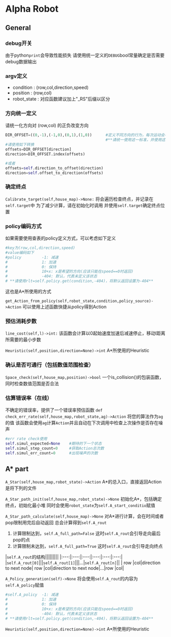 # Alpha Robot
## General

### debug开关
由于python`print`会导致性能损失
请使用统一定义的`DEBUG`bool常量确定是否需要debug数据输出
### argv定义
+ condition
    : (row,col,direction,speed)
+ position
    : (row,col)
+ robot_state
    : 对应函数建议加上"_RS"后缀以区分
### 方向统一定义
请统一化方向对 (row,col) 的正负改变方向
```python
DIR_OFFSET=((0,-1),(-1,0),(0,1),(1,0))      #定义不同方向的行为，每次运动会导致 (row,col)+=DIR_OFFSET[direction]
                                            #**请统一使用这一标准，并使用这个常量变换offset和direction**
#请使用如下转换
offsets=DIR_OFFSET[direction]
direction=DIR_OFFSET.index(offsets)

#或者
offsets=self.direction_to_offset(direction)
direction=self.offset_to_direction(offsets)
```
### 确定终点
`Calibrate_target(self,house_map)->None:`
将会遍历检查终点，并记录在`self.target`中
为了减少计算，请在初始化时调用
并使用`self.target`确定终点位置


### policy编码方式
如果需要使用查表的policy定义方式，可以考虑如下定义
```py
#key为(row,col,direction,speed)
#value编码如下
#policy         -1: 减速
#               1: 加速
#               0: 保持
#               10+x: x是希望的方向(应该只能在speed==0时返回)
#               -404: 默认，代表未定义该状态
# **请使用rlt=self.policy.get(condition,-404)，将默认返回设置为-404**
```
这也是A*所使用的方式

`get_Action_from_policy(self,robot_state,condition,policy_source)->Action`
可以使用上述函数快捷从policy得到Action

### 预估消耗步数
`line_cost(self,l)->int:`
该函数会计算以0起始速度加速后减速停止，移动l距离所需要的最小步数

`Heuristic(self,position,direction=None)->int`
A*所使用的Heuristic

### 确认是否可通行（包括数值范围检查）
`Space_check(self,house_map,position)->bool`
一个is_collision()的包装函数，同时检查数值范围是否合法

### 估算错误率（在线）
不确定的错误率，提供了一个错误率预估函数
`def check_err_rate(self,house_map,robot_state,ag)->Action`
将您的算法作为`ag`的值
该函数会使用`ag`计算`Action`并且自动在下次调用中检查上次操作是否存在噪声

```py
#err rate check使用
self.simul_expected=None    #期待的下一个状态
self.simul_step_count=0     #获取Action总次数
self.simul_err_count=0      #出现噪声的次数
```


## A* part
`A_Star(self,house_map,robot_state)->Action`
A*的总入口，直接返回Action
是将下列的文件

`A_Star_path_init(self,house_map,robot_state)->None`
初始化A*，包括确定终点，初始化最小堆
同时会使用`robot_state`为`self.A_start_conditio`赋值

`A_Star_path_calculate(self,house_map)->None`
对A*进行计算，会在时间或者pop限制用完后自动返回
总会计算得到`self.A_rout`
1. 计算限制达到，`self.A_full_path=False`
    这时`self.A_rout`会引导走向最后pop的点
2. 计算限制未达到，`self.A_full_path=True`
    这时`self.A_rout`会引导走向终点

|`self.A_rout`的结构|||||||||
|:---:|:---:|:---:|:---:|:---:|:---:|
|`self.A_rout[0]`|||`self.A_rout[1]`|||...|`self.A_rout[n]`||
| row |col|direction to next node| row |col|direction to next node|...|row |col|

`A_Policy_generation(self)->None`
将会使用`self.A_rout`的内容为`self.A_policy`赋值
```py
#self.A_policy  -1: 减速
#               1: 加速
#               0: 保持
#               10+x: x是希望的方向(应该只能在speed==0时返回)
#               -404: 默认，代表未定义该状态
# **请使用rlt=self.policy.get(condition,-404)，将默认返回设置为-404**
```

`Heuristic(self,position,direction=None)->int`
A*所使用的Heuristic








